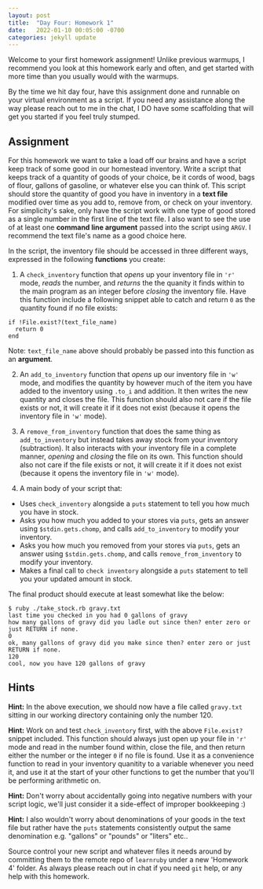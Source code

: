```yaml
---
layout: post
title:  "Day Four: Homework 1"
date:   2022-01-10 00:05:00 -0700
categories: jekyll update
---
```


Welcome to your first homework assignment! Unlike previous warmups, I recommend you look at this homework early and often, and get started with more time than you usually would with the warmups.

By the time we hit day four, have this assignment done and runnable on your virtual environment as a script. If you need any assistance along the way please reach out to me in the chat, I DO have some scaffolding that will get you started if you feel truly stumped.

Assignment
---
For this homework we want to take a load off our brains and have a script keep track of some good in our homestead inventory. Write a script that keeps track of a quantity of goods of your choice, be it cords of wood, bags of flour, gallons of gasoline, or whatever else you can think of. This script should store the quantity of good you have in inventory in a **text file** modified over time as you add to, remove from, or check on your inventory. For simplicity's sake, only have the script work with one type of good stored as a single number in the first line of the text file. I also want to see the use of at least one **command line argument** passed into the script using `ARGV`. I recommend the text file's name as a good choice here.

In the script, the inventory file should be accessed in three different ways, expressed in the following **functions** you create:

1. A `check_inventory` function that *opens* up your inventory file in `'r'` mode, *reads* the number, and *returns* the the quanity it finds within to the main program as an integer before *closing* the inventory file. Have this function include a following snippet able to catch and return `0` as the quantity found if no file exists:

```
if !File.exist?(text_file_name)
  return 0
end
```
Note: `text_file_name` above should probably be passed into this function as an **argument**.

2. An `add_to_inventory` function that *opens* up our inventory file in `'w'` mode, and modifies the quantity by however much of the item you have added to the inventory using `.to_i` and addition. It then writes the new quantity and closes the file. This function should also not care if the file exists or not, it will create it if it does not exist (because it opens the inventory file in `'w'` mode).

3. A `remove_from_inventory` function that does the same thing as `add_to_inventory` but instead takes away stock from your inventory (subtraction). It also interacts with your inventory file in a complete manner, *opening* and *closing* the file on its own. This function should also not care if the file exists or not, it will create it if it does not exist (because it opens the inventory file in `'w'` mode).

4. A main body of your script that:
  - Uses `check_inventory` alongside a `puts` statement to tell you how much you have in stock.
  - Asks you how much you added to your stores via `puts`, gets an answer using `$stdin.gets.chomp`, and calls `add_to_inventory` to modify your inventory.
  - Asks you how much you removed from your stores via `puts`, gets an answer using `$stdin.gets.chomp`, and calls `remove_from_inventory` to modify your inventory.
  - Makes a final call to `check inventory` alongside a `puts` statement to tell you your updated amount in stock.

The final product should execute at least somewhat like the below:

```
$ ruby ./take_stock.rb gravy.txt 
last time you checked in you had 0 gallons of gravy
how many gallons of gravy did you ladle out since then? enter zero or just RETURN if none.
0 
ok, many gallons of gravy did you make since then? enter zero or just RETURN if none.
120
cool, now you have 120 gallons of gravy
```

Hints
---
**Hint:** In the above execution, we should now have a file called `gravy.txt` sitting in our working directory containing only the number 120.

**Hint:** Work on and test `check_inventory` first, with the above `File.exist?` snippet included. This function should always just open up your file in `'r'` mode and read in the number found within, close the file, and then return either the number or the integer `0` if no file is found. Use it as a convenience function to read in your inventory quanitity to a variable whenever you need it, and use it at the start of your other functions to get the number that you'll be performing arithmetic on.

**Hint:** Don't worry about accidentally going into negative numbers with your script logic, we'll just consider it a side-effect of improper bookkeeping :)

**Hint:** I also wouldn't worry about denominations of your goods in the text file but rather have the `puts` statements consistently output the same denomination e.g. "gallons" or "pounds" or "liters" etc..

Source control your new script and whatever files it needs around by committing them to the remote repo of `learnruby` under a new 'Homework 4' folder. As always please reach out in chat if you need `git` help, or any help with this homework. 

